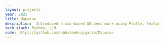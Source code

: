 ```yaml
---
layout: projects
year: 2025
title: Mapwise
description:  Introduced a map-based QA benchmark using Plotly, featuring 1,000 questions each for the USA, India, and China. Conducted evaluations of multiple LLMs, revealing a 20-50% performance gap compared to humans, and identified a tendency for hallucinations in counterfactual data scenarios.
tech_stack: Python, LLM
code: https://github.com/abhishekrajgaria/Mapwise
---
```

